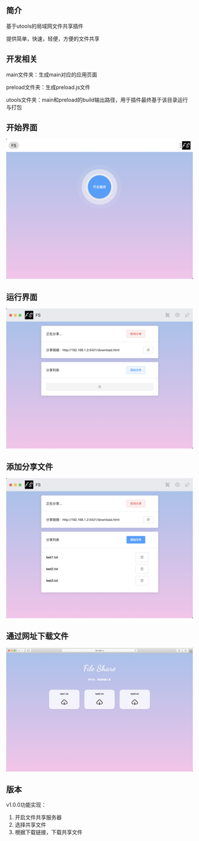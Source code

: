 ## 简介
基于utools的局域网文件共享插件

提供简单，快速，轻便，方便的文件共享

## 开发相关
main文件夹：生成main对应的应用页面

preload文件夹：生成preload.js文件

utools文件夹：main和preload的build输出路径，用于插件最终基于该目录运行与打包

## 开始界面
![开始界面](./wiki/1.png)

## 运行界面
![运行界面](./wiki/2.png)

## 添加分享文件
![添加共享文件](./wiki/3.png)

## 通过网址下载文件
![通过网址下载文件](./wiki/4.png)

## 版本
v1.0.0功能实现：
1. 开启文件共享服务器
2. 选择共享文件
3. 根据下载链接，下载共享文件
